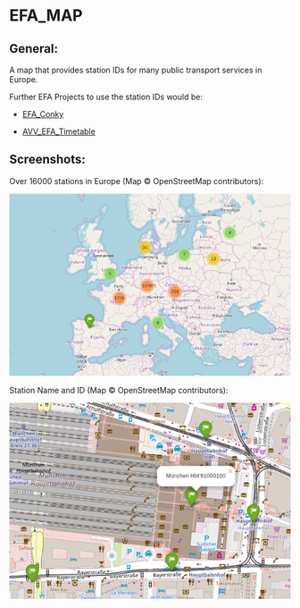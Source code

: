 <h1> EFA_MAP

General:
-------
A map that provides station IDs for many public transport services in Europe.

Further EFA Projects to use the station IDs would be:

+ [EFA_Conky](https://github.com/TheNewCivilian/EFA-Conky)

+ [AVV_EFA_Timetable](https://github.com/TheNewCivilian/AVV_EFA_Timetable)

Screenshots:
-----------
Over 16000 stations in Europe (Map © OpenStreetMap contributors):

![Europe overview](01.png)

Station Name and ID (Map © OpenStreetMap contributors):

![Munich main station](02.png)
